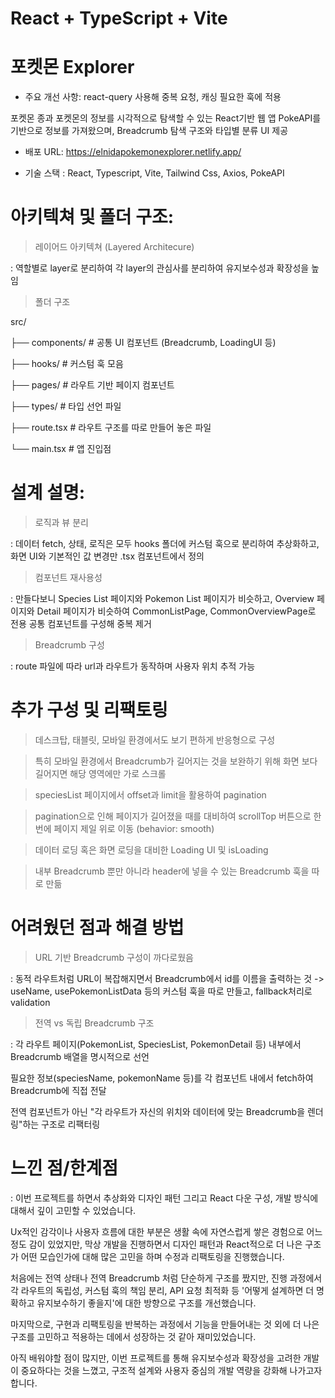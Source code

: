# React + TypeScript + Vite
# 포켓몬 Explorer

* 주요 개선 사항: react-query 사용해 중복 요청, 캐싱 필요한 훅에 적용

포켓몬 종과 포켓몬의 정보를 시각적으로 탐색할 수 있는 React기반 웹 앱
PokeAPI를 기반으로 정보를 가져왔으며, Breadcrumb 탐색 구조와 타입별 분류 UI 제공


- 배포 URL: https://elnidapokemonexplorer.netlify.app/


- 기술 스택 : React, Typescript, Vite, Tailwind Css, Axios, PokeAPI


# 아키텍쳐 및 폴더 구조:

> 레이어드 아키텍쳐 (Layered Architecure)

: 역할별로 layer로 분리하여 각 layer의 관심사를 분리하여 유지보수성과 확장성을 높임

> 폴더 구조

src/

├── components/        # 공통 UI 컴포넌트 (Breadcrumb, LoadingUI 등)

├── hooks/             # 커스텀 훅 모음

├── pages/             # 라우트 기반 페이지 컴포넌트

├── types/             # 타입 선언 파일

├── route.tsx          # 라우트 구조를 따로 만들어 놓은 파일

└── main.tsx           # 앱 진입점


# 설계 설명:

> 로직과 뷰 분리

: 데이터 fetch, 상태, 로직은 모두 hooks 폴더에 커스텀 훅으로 분리하여 추상화하고, 화면 UI와 기본적인 값 변경만 .tsx 컴포넌트에서 정의

> 컴포넌트 재사용성

: 만들다보니 Species List 페이지와 Pokemon List 페이지가 비슷하고, Overview 페이지와 Detail 페이지가 비슷하여 CommonListPage, CommonOverviewPage로 전용 공통 컴포넌트를 구성해 중복 제거

> Breadcrumb 구성

: route 파일에 따라 url과 라우트가 동작하며 사용자 위치 추적 가능


# 추가 구성 및 리팩토링

> 데스크탑, 태블릿, 모바일 환경에서도 보기 편하게 반응형으로 구성

> 특히 모바일 환경에서 Breadcrumb가 길어지는 것을 보완하기 위해 화면 보다 길어지면 해당 영역에만 가로 스크롤

> speciesList 페이지에서 offset과 limit을 활용하여 pagination

> pagination으로 인해 페이지가 길어졌을 때를 대비하여 scrollTop 버튼으로 한번에 페이지 제일 위로 이동 (behavior: smooth)

> 데이터 로딩 혹은 화면 로딩을 대비한 Loading UI 및 isLoading

> 내부 Breadcrumb 뿐만 아니라 header에 넣을 수 있는 Breadcrumb 훅을 따로 만듦


# 어려웠던 점과 해결 방법

> URL 기반 Breadcrumb 구성이 까다로웠음

: 동적 라우트처럼 URL이 복잡해지면서 Breadcrumb에서 id를 이름을 출력하는 것 -> useName, usePokemonListData 등의 커스텀 훅을 따로 만들고, fallback처리로 validation

> 전역 vs 독립 Breadcrumb 구조

: 각 라우트 페이지(PokemonList, SpeciesList, PokemonDetail 등) 내부에서 Breadcrumb 배열을 명시적으로 선언

필요한 정보(speciesName, pokemonName 등)를 각 컴포넌트 내에서 fetch하여 Breadcrumb에 직접 전달

전역 컴포넌트가 아닌 "각 라우트가 자신의 위치와 데이터에 맞는 Breadcrumb을 렌더링"하는 구조로 리팩터링

# 느낀 점/한계점

: 이번 프로젝트를 하면서 추상화와 디자인 패턴 그리고 React 다운 구성, 개발 방식에 대해서 깊이 고민할 수 있었습니다.

Ux적인 감각이나 사용자 흐름에 대한 부분은 생활 속에 자연스럽게 쌓은 경험으로 어느 정도 감이 있었지만, 막상 개발을 진행하면서 디자인 패턴과 React적으로
더 나은 구조가 어떤 모습인가에 대해 많은 고민을 하며 수정과 리팩토링을 진행했습니다.

처음에는 전역 상태나 전역 Breadcrumb 처럼 단순하게 구조를 짰지만, 진행 과정에서 각 라우트의 독립성, 커스텀 훅의 책임 분리, API 요청 최적화 등 '어떻게 설계하면 더
명확하고 유지보수하기 좋을지'에 대한 방향으로 구조를 개선했습니다.

마지막으로, 구현과 리팩토링을 반복하는 과정에서 기능을 만들어내는 것 외에 더 나은 구조를 고민하고 적용하는 데에서 성장하는 것 같아 재미있었습니다.

아직 배워야할 점이 많지만, 이번 프로젝트를 통해 유지보수성과 확장성을 고려한 개발이 중요하다는 것을 느꼈고, 구조적 설계와 사용자 중심의 개발 역량을 강화해 나가고자 합니다.